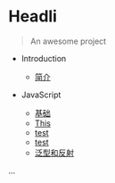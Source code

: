 # Headli

> An awesome project

* Introduction
    * [简介](README.md)

* JavaScript
    * [基础](/javascript/base.md)
    * [This](/javascript/this.md)
	* [test](/test/test1.md)
	* [test](/test/test2.md)
	* [泛型和反射](/test/泛型和反射.md)

...
